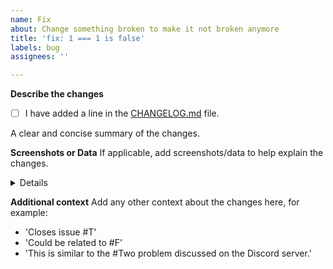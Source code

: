 ```yaml
---
name: Fix
about: Change something broken to make it not broken anymore
title: 'fix: 1 === 1 is false'
labels: bug
assignees: ''

---
```


<!-- This section must be completed! -->
**Describe the changes**
- [ ] I have added a line in the [CHANGELOG.md](https://github.com/gamedig/node-gamedig/blob/master/CHANGELOG.md) file.
<!-- (example): `* Fix: The word engineer has 3 e's in it (By @you, #PR_NUMBER)` -->
<!-- Note: mentioning yourself is not necessary, everything else is! -->

A clear and concise summary of the changes.

**Screenshots or Data**
If applicable, add screenshots/data to help explain the changes.
<details>
This contains lots and lots of logs.
```
How to do a collapsible section:
<details>
This is hidden until it is not!
</details>
```
</details>

**Additional context**
Add any other context about the changes here, for example:
* 'Closes issue #T'
* 'Could be related to #F'
* 'This is similar to the #Two problem discussed on the Discord server.'
